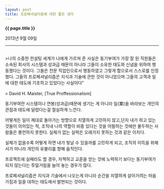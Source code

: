 ```yaml
---
layout: post
title: 프로페셔널리즘에 대한 짧은 생각 
---
```


**{{ page.title }}** <p class="meta">2013년 9월 09일</p>


---
<br>
>나의 소중한 컨설팅 세계가 나에게 가르쳐 준 사실은 동기부여가 가장 잘 된 직원들은 소속된 회사의 시스템과 성과급 때문이 아니라 그들이 소유한 태도와 신념을 위하여 행동했다는 것이다. 그들은 전문 직업인으로서 행동하였고 그렇게 함으로서 스스로를 인정했다. 그들의 프로페셔널리즘은 지식과 기술에 관한 것이 아니었으며 그들의 고객과 일에 대한 태도에 기초하고 있었다는 사실이다"
<br>
<br>
> David H. Maister, [True Proffessionalism]

</br>

동기부여란 시스템이나 연봉(성과급)때문에 생기는 게 아니라 일(業)을 바라보는 개인의 관점과 태도에 달렸다는걸 절실하게 느낀다.  

어떻게든 일이 제대로 돌아가는 방향으로 치열하게 고민하지 않고,단지 내가 하고 있는 것들이 의미있는 척, 조직내 나의 역할이 비중 있다는 것을 어필하는 것에만 몰두하는 사람들은 롱런하지 못한다. 실체가 없는 실력은 오래가지 못하는 것과 같은 이치다. 

실체가 없을수록 어떻게 하면 내가 빛날 수 있을까를 고민하게 되고, 조직의 이득을 위해서가 아니라 개인의 유불리를 향해 움직인다.

프로젝트에 실패라도 할 경우, 자책하고 교훈을 얻는 것에 노력하기 보다는 동기부여가 되지 않는다는 투덜거림을 늘어 놓는 경우가 많다. 

프로페셔널리즘은 지식과 기술에서 나오는게 아니라 순간을 치열하게 살아가려는 마음가짐과 일을 대하는 태도에서 발현되는 것이다.  